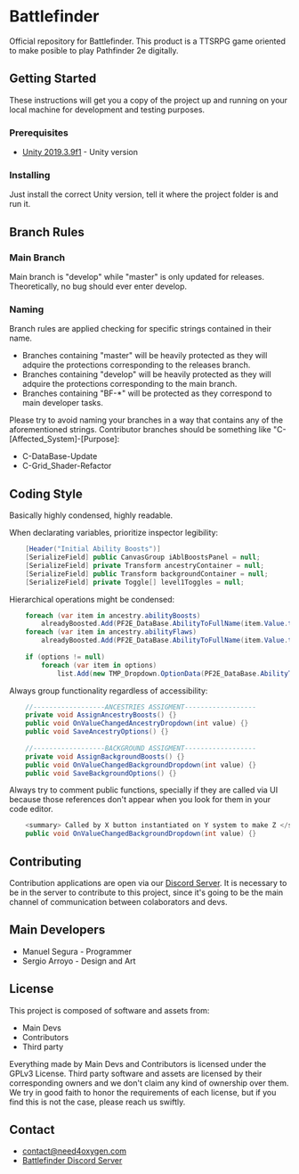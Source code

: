 # Battlefinder
Official repository for Battlefinder. This product is a TTSRPG game oriented to make posible to play Pathfinder 2e digitally.

## Getting Started

These instructions will get you a copy of the project up and running on your local machine for development and testing purposes.

### Prerequisites

* [Unity 2019.3.9f1](https://unity3d.com/get-unity/download/archive) - Unity version

### Installing

Just install the correct Unity version, tell it where the project folder is and run it.

## Branch Rules

### Main Branch

Main branch is "develop" while "master" is only updated for releases. Theoretically, no bug should ever enter develop.

### Naming

Branch rules are applied checking for specific strings contained in their name.

* Branches containing "master" will be heavily protected as they will adquire the protections corresponding to the releases branch.
* Branches containing "develop" will be heavily protected as they will adquire the protections corresponding to the main branch.
* Branches containing "BF-\*" will be protected as they correspond to main developer tasks.

Please try to avoid naming your branches in a way that contains any of the aforementioned strings.
Contributor branches should be something like "C-[Affected_System]-[Purpose]:

* C-DataBase-Update
* C-Grid_Shader-Refactor

## Coding Style

Basically highly condensed, highly readable.

When declarating variables, prioritize inspector legibility:

```c#
    [Header("Initial Ability Boosts")]
    [SerializeField] public CanvasGroup iAblBoostsPanel = null;
    [SerializeField] private Transform ancestryContainer = null;
    [SerializeField] public Transform backgroundContainer = null;
    [SerializeField] private Toggle[] level1Toggles = null;
```

Hierarchical operations might be condensed:

```c#
    foreach (var item in ancestry.abilityBoosts)
        alreadyBoosted.Add(PF2E_DataBase.AbilityToFullName(item.Value.target));
    foreach (var item in ancestry.abilityFlaws)
        alreadyBoosted.Add(PF2E_DataBase.AbilityToFullName(item.Value.target));
        
    if (options != null)
        foreach (var item in options)
            list.Add(new TMP_Dropdown.OptionData(PF2E_DataBase.AbilityToFullName(item)));    
```

Always group functionality regardless of accessibility:

```c#
    //------------------ANCESTRIES ASSIGMENT------------------
    private void AssignAncestryBoosts() {}
    public void OnValueChangedAncestryDropdown(int value) {}
    public void SaveAncestryOptions() {}
    
    //------------------BACKGROUND ASSIGMENT------------------
    private void AssignBackgroundBoosts() {}
    public void OnValueChangedBackgroundDropdown(int value) {}
    public void SaveBackgroundOptions() {}
```

Always try to comment public functions, specially if they are called via UI because those references don't appear when you look for them in your code editor.

```c#
    <summary> Called by X button instantiated on Y system to make Z </summary>
    public void OnValueChangedBackgroundDropdown(int value) {}
```

## Contributing

Contribution applications are open via our [Discord Server](https://discord.gg/9F6dmbV). It is necessary to be in the server to contribute to this project, since it's going to be the main channel of communication between colaborators and devs.

## Main Developers

* Manuel Segura - Programmer
* Sergio Arroyo - Design and Art

## License

This project is composed of software and assets from:
* Main Devs
* Contributors
* Third party

Everything made by Main Devs and Contributors is licensed under the GPLv3 License.
Third party software and assets are licensed by their corresponding owners and we don't claim any kind of ownership over them.
We try in good faith to honor the requirements of each license, but if you find this is not the case, please reach us swiftly.

## Contact

* [contact@need4oxygen.com](contact@need4oxygen.com)
* [Battlefinder Discord Server](https://discord.gg/9F6dmbV)
